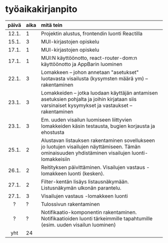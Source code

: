 # työaikakirjanpito

| päivä | aika | mitä tein  |
| :----:|:-----| :-----|
| 12.1. |     1 | Projektin alustus, frontendin luonti Reactilla|
| 15.1. |     3 | MUI-kirjastojen opiskelu|
| 17.1. |     1 | MUI-kirjastojen opiskelu|
| 17.1. |     1 | MUI:N käyttöönotto, react-router-dom:n käyttöönotto ja AppBarin luominen|
| 22.1. |     3 | Lomakkeen  &ndash; johon annetaan "asetukset" luotavasta visailusta (kysymsten määrä ym)  &ndash; rakentaminen |
| 23.1. |     3 | Lomakkeiden &ndash; jotka luodaan käyttäjän antamisen asetuksien pohjalta ja joihin kirjataan siis varsinaiset kysymykset ja vastaukset  &ndash; rakentaminen| 
| 23.1. |     3 | Em. uuden visailun luomiseen liittyvien lomakkeiden käsin testausta, bugien korjausta ja ehostusta |
| 25.1. |     2 | Alustavan listauksen rakentaminen sovellukseen jo luotujen visailujen näyttämiseen. Tämän ominaisuuden yhdistäminen visailujen luonti-lomakkeisiin |
| 26.1. |     2 | Reitityksen päivittäminen. Visailujen vastaus -lomakkeen luonti (kesken). |
| 27.1. |   2 | Filter-kentän lisäys listausnäkymään. Listusnäkymän ulkonän parantelu. |
| 27.1. |   3 | Visailujen vastaus -lomakkeen luonti |
| ? |     ? | Tulossivun rakentaminen |
| ? |     ? | Notifikaatio-komponentin rakentaminen. Notifikaatioiden luonti tärkeimmille tapahtumille (esim. uuden visailun luominen) |
| yht   |  24  || 
